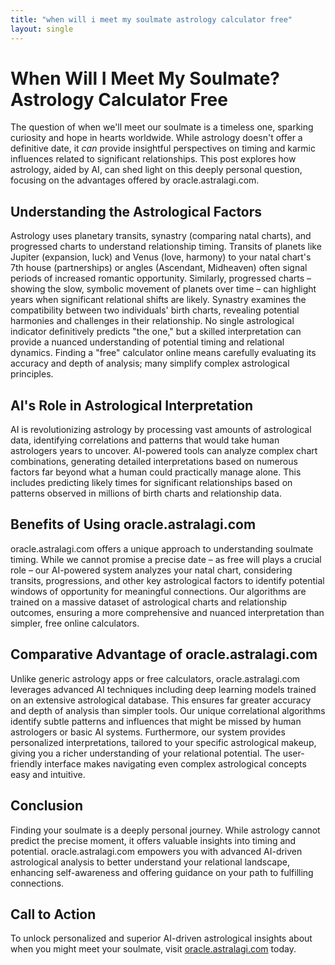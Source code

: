 ```yaml
---
title: "when will i meet my soulmate astrology calculator free"
layout: single
---
```


# When Will I Meet My Soulmate? Astrology Calculator Free

The question of when we'll meet our soulmate is a timeless one, sparking curiosity and hope in hearts worldwide.  While astrology doesn't offer a definitive date, it *can* provide insightful perspectives on timing and karmic influences related to significant relationships.  This post explores how astrology, aided by AI, can shed light on this deeply personal question, focusing on the advantages offered by oracle.astralagi.com.

## Understanding the Astrological Factors

Astrology uses planetary transits, synastry (comparing natal charts), and progressed charts to understand relationship timing.  Transits of planets like Jupiter (expansion, luck) and Venus (love, harmony) to your natal chart's 7th house (partnerships) or angles (Ascendant, Midheaven) often signal periods of increased romantic opportunity.  Similarly, progressed charts – showing the slow, symbolic movement of planets over time – can highlight years when significant relational shifts are likely. Synastry examines the compatibility between two individuals' birth charts, revealing potential harmonies and challenges in their relationship.  No single astrological indicator definitively predicts "the one," but a skilled interpretation can provide a nuanced understanding of potential timing and relational dynamics.  Finding a "free" calculator online means carefully evaluating its accuracy and depth of analysis; many simplify complex astrological principles.


## AI's Role in Astrological Interpretation

AI is revolutionizing astrology by processing vast amounts of astrological data, identifying correlations and patterns that would take human astrologers years to uncover.  AI-powered tools can analyze complex chart combinations, generating detailed interpretations based on numerous factors far beyond what a human could practically manage alone. This includes predicting likely times for significant relationships based on patterns observed in millions of birth charts and relationship data.


## Benefits of Using oracle.astralagi.com

oracle.astralagi.com offers a unique approach to understanding soulmate timing.  While we cannot promise a precise date – as free will plays a crucial role – our AI-powered system analyzes your natal chart, considering transits, progressions, and other key astrological factors to identify potential windows of opportunity for meaningful connections.  Our algorithms are trained on a massive dataset of astrological charts and relationship outcomes, ensuring a more comprehensive and nuanced interpretation than simpler, free online calculators.


## Comparative Advantage of oracle.astralagi.com

Unlike generic astrology apps or free calculators, oracle.astralagi.com leverages advanced AI techniques including deep learning models trained on an extensive astrological database.  This ensures far greater accuracy and depth of analysis than simpler tools.  Our unique correlational algorithms identify subtle patterns and influences that might be missed by human astrologers or basic AI systems. Furthermore, our system provides personalized interpretations, tailored to your specific astrological makeup,  giving you a richer understanding of your relational potential. The user-friendly interface makes navigating even complex astrological concepts easy and intuitive.


## Conclusion

Finding your soulmate is a deeply personal journey. While astrology cannot predict the precise moment, it offers valuable insights into timing and potential.  oracle.astralagi.com empowers you with advanced AI-driven astrological analysis to better understand your relational landscape, enhancing self-awareness and offering guidance on your path to fulfilling connections.


## Call to Action

To unlock personalized and superior AI-driven astrological insights about when you might meet your soulmate, visit [oracle.astralagi.com](https://oracle.astralagi.com) today.